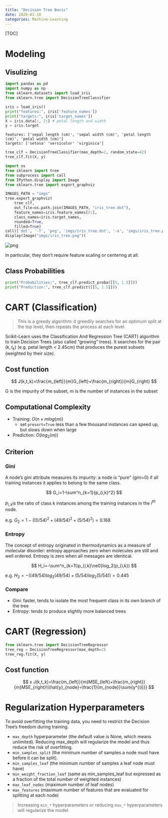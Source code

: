 ```yaml
---
title: "Decision Tree Basic"
date: 2020-01-18
categories: Machine-Learning
---
```


[TOC]

# Modeling

## Visulizing


```python
import pandas as pd
import numpy as np
from sklearn.datasets import load_iris
from sklearn.tree import DecisionTreeClassifier

iris = load_iris()
print("features:", iris['feature_names'])
print("targets:", iris['target_names'])
X = iris.data[:, 2:] # petal length and width
y = iris.target
```

    features: ['sepal length (cm)', 'sepal width (cm)', 'petal length (cm)', 'petal width (cm)']
    targets: ['setosa' 'versicolor' 'virginica']

```python
tree_clf = DecisionTreeClassifier(max_depth=2, random_state=42)
tree_clf.fit(X, y)
```


```python
import os
from sklearn import tree
from subprocess import call
from IPython.display import Image
from sklearn.tree import export_graphviz

IMAGES_PATH = "imgs"
tree.export_graphviz(
    tree_clf,
    out_file=os.path.join(IMAGES_PATH, "iris_tree.dot"),
    feature_names=iris.feature_names[2:],
    class_names=iris.target_names,
    rounded=True,
    filled=True)
call(['dot', '-T', 'png', 'imgs/iris_tree.dot', '-o', 'imgs/iris_tree.png'])
display(Image("imgs/iris_tree.png"))
```


![png](imgs/iris_tree.png)


In particular, they don’t require feature scaling or centering at all.

## Class Probabilities


```python
print("Probabilities:", tree_clf.predict_proba([[5, 1.5]]))
print("Prediction:", tree_clf.predict([[5, 1.5]]))
```


# CART (Classification)

> This is a greedy algorithm: it greedily searches for an optimum split at the top level, then repeats the process at each level.

Scikit-Learn uses the Classification And Regression Tree (CART) algorithm to train Decision Trees (also called “growing” trees). It searches for the pair $(k, t_k)$ (e.g. petal length < 2.45cm) that produces the purest subsets (weighted by their size).

## Cost function

$$
J(k,t_k)=\frac{m_{left}}{m}G_{left}+\frac{m_{right}}{m}G_{right}
$$

G is the impurity of the subset, m is the number of instances in the subset

## Computational Complexity

- Training: $O(n\times m log(m))$
    - set `presort=True` less than a few thousand instances can speed up, but slows down when large
- Prediction: $O(log_2(m))$

## Criterion

### Gini

A node’s gini attribute measures its impurity: a node is “pure” (gini=0) if all training instances it applies to belong to the same class.

$$
G_i=1-\sum^n_{k=1}{p_{i,k}^2}
$$

$p_{i,k}$is the ratio of class k instances among the training instances in the $i^{th}$ node.

e.g. $G_2=1-((0/54)^2+(49/54)^2+(5/54)^2)=0.168$

### Entropy

The concept of entropy originated in thermodynamics as a measure of molecular disorder: entropy approaches zero when molecules are still and well ordered. Entropy is zero when all messages are identical.

$$
H_i=-\sum^n_{k=1\\p_{i,k}\ne0}log_2(p_{i,k})
$$

e.g. $H_2=-((49/54)log_2(49/54)+(5/54)log_2(5/54))=0.445$

### Compare

- Gini: faster, tends to isolate the most frequent class in its own branch of the tree
- Entropy: tends to produce slightly more balanced trees

# CART (Regression)

```python
from sklearn.tree import DecisionTreeRegressor
tree_reg = DecisionTreeRegressor(max_depth=2) 
tree_reg.fit(X, y)
```

## Cost function

$$
x J(k,t_k)=\frac{m_{left}}{m}MSE_{left}+\frac{m_{right}}{m}MSE_{right}\\\hat{y}_{node}=\frac{1}{m_{node}}\sum{y^{(i)}}
$$

# Regularization Hyperparameters

To avoid overfitting the training data, you need to restrict the Decision Tree’s freedom during training.

- `max_depth` hyperparameter (the default value is None, which means unlimited). Reducing max_depth will regularize the model and thus reduce the risk of overfitting.
- `min_samples_split` (the minimum number of samples a node must have before it can be split).
- `min_samples_leaf` (the minimum number of samples a leaf node must have)
- `min_weight_fraction_leaf` (same as min_samples_leaf but expressed as a fraction of the total number of weighted instances)
- `max_leaf_nodes` (maximum number of leaf nodes)
- `max_features` (maximum number of features that are evaluated for splitting at each node) 

> Increasing `min_*` hyperparameters or reducing `max_*` hyperparameters will regularize the model.
